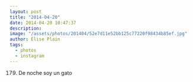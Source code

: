 ```yaml
---
layout: post
title: "2014-04-20"
date: 2014-04-20 10:47:37
description: 
image: "/assets/photos/201404/52e7d11e52bb125c77220f98434b85ef.jpg"
author: Elise Plain
tags: 
  - photos
  - instagram
---
```


179. De noche soy un gato
<p></p>
